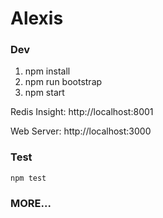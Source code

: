 # Alexis

### Dev

1. npm install
2. npm run bootstrap 
3. npm start


Redis Insight: http://localhost:8001

Web Server: http://localhost:3000

### Test

```
npm test
```


### MORE...
